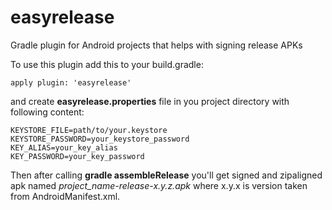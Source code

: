 easyrelease
===========

Gradle plugin for Android projects that helps with signing release APKs

To use this plugin add this to your build.gradle:
```
apply plugin: 'easyrelease'
```

and create __easyrelease.properties__ file in you project directory with following content:
```
KEYSTORE_FILE=path/to/your.keystore
KEYSTORE_PASSWORD=your_keystore_password
KEY_ALIAS=your_key_alias
KEY_PASSWORD=your_key_password
```

Then after calling __gradle assembleRelease__ you'll get signed and zipaligned apk named *project_name-release-x.y.z.apk* where x.y.x is version taken from AndroidManifest.xml. 
